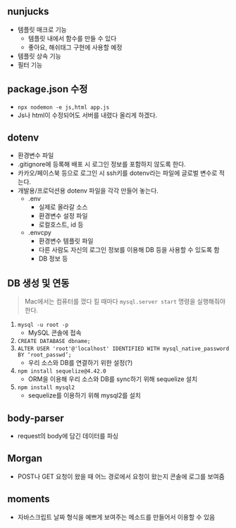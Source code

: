 ## nunjucks
* 템플릿 매크로 기능
	* 템플릿 내에서 함수를 만들 수 있다
	* 좋아요, 해쉬태그 구현에 사용할 예정
* 템플릿 상속 기능
* 필터 기능


## package.json 수정
*  `npx nodemon -e js,html app.js`
* Js나 html이 수정되어도 서버를 내렸다 올리게 하겠다.


## dotenv
* 환경변수 파일
* .gitignore에 등록해 배포 시 로그인 정보를 포함하지 않도록 한다.
* 카카오/페이스북 등으로 로그인 시 ssh키를 dotenv라는 파일에 글로벌 변수로 적는다.
* 개발용/프로덕션용 dotenv 파일을 각각 만들어 놓는다.
	* .env
		* 실제로 올라갈 소스
		* 환경변수 설정 파일
		* 로컬호스트, id 등
	* .envcpy
		* 환경변수 템플릿 파일 
		* 다른 사람도 자신의 로그인 정보를 이용해 DB 등을 사용할 수 있도록 함
		* DB 정보 등


## DB 생성 및 연동
> Mac에서는 컴퓨터를 껐다 킬 때마다 `mysql.server start` 명령을 실행해줘야 한다.
1. `mysql -u root -p`
	* MySQL 콘솔에 접속
2. `CREATE DATABASE dbname;`
3.  `ALTER USER 'root'@'localhost' IDENTIFIED WITH mysql_native_password BY ‘root_passwd’;`
	* 우리 소스와 DB를 연결하기 위한 설정(?)
4. `npm install sequelize@4.42.0`
	* ORM을 이용해 우리 소스와 DB를 sync하기 위해 sequelize 설치
5.  `npm install mysql2`
	* sequelize를 이용하기 위해 mysql2를 설치


## body-parser
* request의 body에 담긴 데이터를 파싱


## Morgan
* POST나 GET 요청이 왔을 때 어느 경로에서 요청이 왔는지 콘솔에 로그를 보여줌


## moments
* 자바스크립트 날짜 형식을 예쁘게 보여주는 메소드를 만들어서 이용할 수 있음
